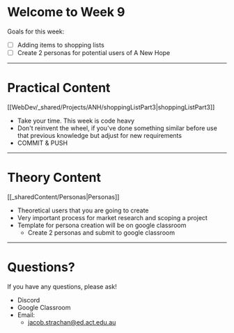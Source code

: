 # Welcome to Week 9

Goals for this week:
- [ ] Adding items to shopping lists
- [ ] Create 2 personas for potential users of A New Hope

---
# Practical Content

[[WebDev/_shared/Projects/ANH/shoppingListPart3|shoppingListPart3]]
- Take your time. This week is code heavy
- Don't reinvent the wheel, if you've done something similar before use that previous knowledge but adjust for new requirements
- COMMIT & PUSH

---

# Theory Content

[[_sharedContent/Personas|Personas]]
- Theoretical users that you are going to create
- Very important process for market research and scoping a project
- Template for persona creation will be on google classroom
	- Create 2 personas and submit to google classroom 

---

# Questions?

If you have any questions, please ask!
- Discord
- Google Classroom
- Email: 
	- jacob.strachan@ed.act.edu.au